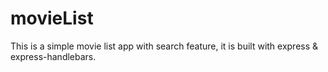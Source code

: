 # movieList
This is a simple movie list app with search feature, it is built with express & express-handlebars.
